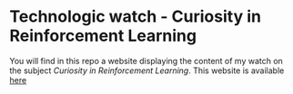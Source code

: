 # Technologic watch - Curiosity in Reinforcement Learning

You will find in this repo a website displaying the content of my watch on the subject *Curiosity in Reinforcement Learning*. This website is available [here](TBD)